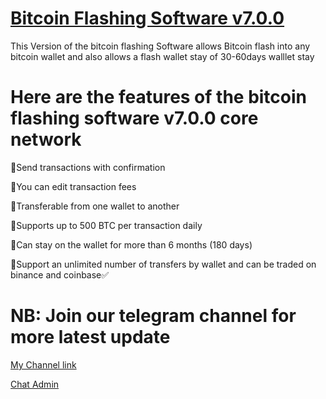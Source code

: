 
# [Bitcoin Flashing Software v7.0.0](https://t.me/czarbit)
This Version of the bitcoin flashing Software allows Bitcoin flash into any bitcoin wallet and also allows a flash wallet stay of 30-60days walllet stay

# Here are the features of the bitcoin flashing software v7.0.0 core network

📌Send transactions with confirmation

📌You can edit transaction fees

📌Transferable from one wallet to another

📌Supports up to 500 BTC per transaction daily

📌Can stay on the wallet for more than 6 months (180 days)

📌Support an unlimited number of transfers by wallet and can be traded on binance and coinbase✅


# NB: Join our telegram channel for more latest update  
[My Channel link](https://t.me/btc_flash_hub)

[Chat Admin](https://t.me/czarbit)

